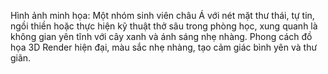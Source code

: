 Hình ảnh minh họa: Một nhóm sinh viên châu Á với nét mặt thư thái, tự tin, ngồi thiền hoặc thực hiện kỹ thuật thở sâu trong phòng học, xung quanh là không gian yên tĩnh với cây xanh và ánh sáng nhẹ nhàng. Phong cách đồ họa 3D Render hiện đại, màu sắc nhẹ nhàng, tạo cảm giác bình yên và thư giãn.